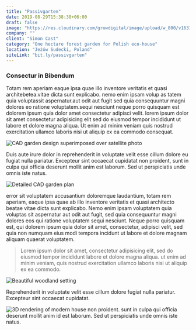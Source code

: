 ```yaml
---
title: "Passivgarten"
date: 2019-08-29T15:38:38+06:00
draft: false
image: "https://res.cloudinary.com/growdigital/image/upload/w_800/v1631707130/passivgarten/210905-passivgarten-site.jpg"
company: ""
client: "Simon Cast"
category: "One hectare forest garden for Polish eco-house"
location: "Jeżów Sudecki, Poland"
siteLink: "bit.ly/passivgarten"
---
```


### Consectur in Bibendum

          
Totam rem aperiam eaque ipsa quae illo inventore veritatis et quasi architebetea.vitae dicta sunt
explicabo.
nemo enim ipsam volup as tatem quia voluptassit aspernatur.aut odit aut fugit sed quia consequuntur
magni dolores eo ratione voluptatem.sequi nesciunt neque porro quisquam est dolorem ipsum quia dolor
amet consectetur adipisci velit. lorem ipsum dolor sit amet consectetur adipisicing elit sed do eiusmod
tempor incididunt ut labore et dolore magna aliqua. Ut enim ad minim veniam quis nostrud exercitation
ullamco laboris nisi ut aliquip ex ea commodo consequat.

<img class="img-fluid mb-4" src="https://res.cloudinary.com/growdigital/image/upload/w_800/v1578918981/passivgarten-cad-200113.jpg" alt="CAD garden design superimposed over satellite photo">

Duis aute irure dolor in reprehenderit in voluptate velit esse cillum dolore eu fugiat nulla pariatur.
Excepteur sint occaecat cupidatat non proident, sunt in culpa qui officia deserunt mollit anim est
laborum. Sed ut perspiciatis unde omnis iste natus. 

<img class="img-fluid mb-4" alt="Detailed CAD garden plan" src="https://res.cloudinary.com/growdigital/image/upload/w_800/v1578920453/cad-plan-200113.png">

error sit voluptatem accusantium doloremque laudantium,
totam rem aperiam, eaque ipsa quae ab illo inventore veritatis et quasi architecto beatae vitae dicta
sunt explicabo. Nemo enim ipsam voluptatem quia voluptas sit aspernatur aut odit aut fugit, sed quia
consequuntur magni dolores eos qui ratione voluptatem sequi nesciunt. Neque porro quisquam est, qui
dolorem ipsum quia dolor sit amet, consectetur, adipisci velit, sed quia non numquam eius modi tempora
incidunt ut labore et dolore magnam aliquam quaerat voluptatem.

>Lorem ipsum dolor sit amet, consectetur adipisicing elit, sed do eiusmod tempor incididunt labore et dolore magna aliqua. ut enim ad minim veniam, quis nostrud exercitation ullamco laboris nisi ut aliquip ex ea commodo.
          
<img class="img-fluid mb-4" alt="Beautiful woodland setting" src="https://res.cloudinary.com/growdigital/image/upload/w_800/v1631822777/passivgarten/site-backdoor-169.jpg">

Reprehenderit in voluptate velit esse cillum dolore fugiat nulla pariatur. Excepteur sint occaecat
cupidatat.

<img class="img-fluid mb-4" alt="3D rendering of modern house" src="https://res.cloudinary.com/growdigital/image/upload/w_800/v1576075235/kithouse-frontright.jpg">
non proident. sunt in culpa qui officia deserunt mollit anim id est laborum. Sed ut perspiciatis
unde omnis iste natus.

